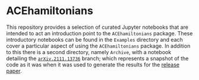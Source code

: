 # ACEhamiltonians
 
This repository provides a selection of curated Jupyter notebooks that are intended to act an introduction point to the `ACEhamiltonians` package. These introductory notebooks can be found in the `Examples` directory and each cover a particular aspect of using the `ACEhamiltonians` package. In addition to this there is a second directory, namely `Archive`, with a notebook detailing the [`arXiv.2111.13736`](https://github.com/ACEsuit/ACEhamiltonians.jl/tree/arXiv.2111.13736) branch; which represents a snapshot of the code as it was when it was used to generate the results for the [release paper](https://arxiv.org/abs/2111.13736).